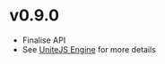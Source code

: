 # v0.9.0
* Finalise API
* See [UniteJS Engine](https://github.com/unitejs/engine/blob/master/CHANGELOG.md#v090) for more details